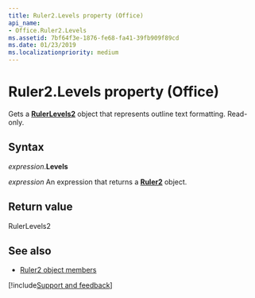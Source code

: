 ```yaml
---
title: Ruler2.Levels property (Office)
api_name:
- Office.Ruler2.Levels
ms.assetid: 7bf64f3e-1876-fe68-fa41-39fb909f89cd
ms.date: 01/23/2019
ms.localizationpriority: medium
---
```



# Ruler2.Levels property (Office)

Gets a **[RulerLevels2](office.rulerlevels2.md)** object that represents outline text formatting. Read-only.


## Syntax

_expression_.**Levels**

_expression_ An expression that returns a **[Ruler2](Office.Ruler2.md)** object.


## Return value

RulerLevels2


## See also

- [Ruler2 object members](overview/Library-Reference/ruler2-members-office.md)



[!include[Support and feedback](~/includes/feedback-boilerplate.md)]
